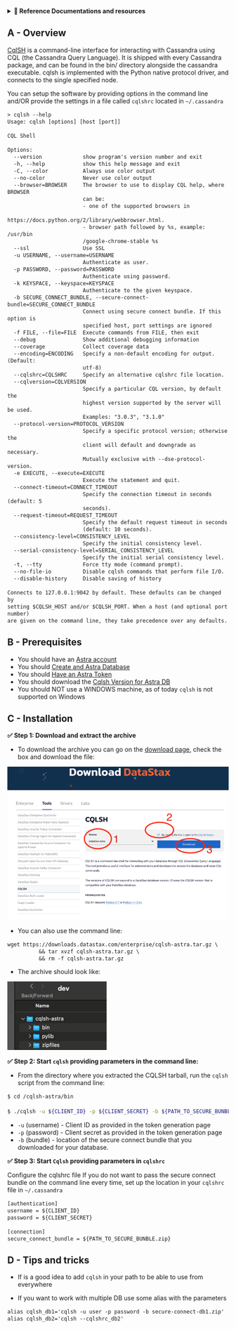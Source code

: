 <details>
<summary><b> 📖 Reference Documentations and resources</b></summary>
<ol>
<li><a href="https://docs.datastax.com/en/astra/docs/connecting-to-databases-using-standalone-cqlsh.html"><b>📖  Astra Docs</b> - Reference documentation</a>
<li><a href="https://cassandra.apache.org/doc/latest/cassandra/tools/cqlsh.html"><b>📖  Cql Tool Docs</b> - Reference Documentation</a>
</ol>
</details>

## A - Overview

[CqlSH](https://cassandra.apache.org/doc/latest/cassandra/tools/cqlsh.html) is a command-line interface for interacting with Cassandra using CQL (the Cassandra Query Language). It is shipped with every Cassandra package, and can be found in the bin/ directory alongside the cassandra executable. cqlsh is implemented with the Python native protocol driver, and connects to the single specified node.

You can setup the software by providing options in the command line and/OR provide the settings in a file called `cqlshrc` located in `~/.cassandra`

```
> cqlsh --help
Usage: cqlsh [options] [host [port]]

CQL Shell

Options:
  --version             show program's version number and exit
  -h, --help            show this help message and exit
  -C, --color           Always use color output
  --no-color            Never use color output
  --browser=BROWSER     The browser to use to display CQL help, where BROWSER
                        can be:
                        - one of the supported browsers in
                        https://docs.python.org/2/library/webbrowser.html.
                        - browser path followed by %s, example: /usr/bin
                        /google-chrome-stable %s
  --ssl                 Use SSL
  -u USERNAME, --username=USERNAME
                        Authenticate as user.
  -p PASSWORD, --password=PASSWORD
                        Authenticate using password.
  -k KEYSPACE, --keyspace=KEYSPACE
                        Authenticate to the given keyspace.
  -b SECURE_CONNECT_BUNDLE, --secure-connect-bundle=SECURE_CONNECT_BUNDLE
                        Connect using secure connect bundle. If this option is
                        specified host, port settings are ignored
  -f FILE, --file=FILE  Execute commands from FILE, then exit
  --debug               Show additional debugging information
  --coverage            Collect coverage data
  --encoding=ENCODING   Specify a non-default encoding for output. (Default:
                        utf-8)
  --cqlshrc=CQLSHRC     Specify an alternative cqlshrc file location.
  --cqlversion=CQLVERSION
                        Specify a particular CQL version, by default the
                        highest version supported by the server will be used.
                        Examples: "3.0.3", "3.1.0"
  --protocol-version=PROTOCOL_VERSION
                        Specify a specific protocol version; otherwise the
                        client will default and downgrade as necessary.
                        Mutually exclusive with --dse-protocol-version.
  -e EXECUTE, --execute=EXECUTE
                        Execute the statement and quit.
  --connect-timeout=CONNECT_TIMEOUT
                        Specify the connection timeout in seconds (default: 5
                        seconds).
  --request-timeout=REQUEST_TIMEOUT
                        Specify the default request timeout in seconds
                        (default: 10 seconds).
  --consistency-level=CONSISTENCY_LEVEL
                        Specify the initial consistency level.
  --serial-consistency-level=SERIAL_CONSISTENCY_LEVEL
                        Specify the initial serial consistency level.
  -t, --tty             Force tty mode (command prompt).
  --no-file-io          Disable cqlsh commands that perform file I/O.
  --disable-history     Disable saving of history

Connects to 127.0.0.1:9042 by default. These defaults can be changed by
setting $CQLSH_HOST and/or $CQLSH_PORT. When a host (and optional port number)
are given on the command line, they take precedence over any defaults.
```

## B - Prerequisites

- You should have an [Astra account](http://astra.datastax.com/)
- You should [Create and Astra Database](/pages/astra/create-instance/)
- You should [Have an Astra Token](/pages/astra/create-token/)
- You should download the [Cqlsh Version for Astra DB](https://downloads.datastax.com/#cqlsh)
- You should NOT use a WINDOWS machine, as of today `cqlsh` is not supported on Windows

## C - Installation

**✅ Step 1: Download and extract the archive**

- To download the archive you can go on the [download page](https://downloads.datastax.com/#cqlsh), check the box and download the file:

![pic](../../../img/cqlsh/cqlsh-download.png)

- You can also use the command line:

```
wget https://downloads.datastax.com/enterprise/cqlsh-astra.tar.gz \
          && tar xvzf cqlsh-astra.tar.gz \
          && rm -f cqlsh-astra.tar.gz
```

- The archive should look like:

![pic](../../../img/cqlsh/cqlsh-archive.png)

**✅ Step 2: Start `cqlsh` providing parameters in the command line:**

- From the directory where you extracted the CQLSH tarball, run the `cqlsh` script from the command line:

```bash
$ cd /cqlsh-astra/bin

$ ./cqlsh -u ${CLIENT_ID} -p ${CLIENT_SECRET} -b ${PATH_TO_SECURE_BUNBLE.zip}
```

- `-u` (username) - Client ID as provided in the token generation page
- `-p` (password) - Client secret as provided in the token generation page
- `-b` (bundle) - location of the secure connect bundle that you downloaded for your database.

**✅ Step 3: Start `Cqlsh` providing parameters in `cqlshrc`**

Configure the cqlshrc file If you do not want to pass the secure connect bundle on the command line every time, set up the location in your `cqlshrc` file in `~/.cassandra`

```
[authentication]
username = ${CLIENT_ID}
password = ${CLIENT_SECRET}

[connection]
secure_connect_bundle = ${PATH_TO_SECURE_BUNBLE.zip}
```

## D - Tips and tricks

- If is a good idea to add `cqlsh` in your path to be able to use from everywhere

- If you want to work with multiple DB use some alias with the parameters

```
alias cqlsh_db1='cqlsh -u user -p password -b secure-connect-db1.zip'
alias cqlsh_db2='cqlsh --cqlshrc_db2'
```
